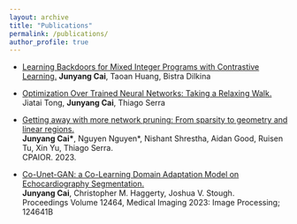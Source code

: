 ```yaml
---
layout: archive
title: "Publications"
permalink: /publications/
author_profile: true
---
```

* [Learning Backdoors for Mixed Integer Programs with Contrastive Learning.](https://arxiv.org/abs/2401.10467)
  **Junyang Cai**, Taoan Huang, Bistra Dilkina


* [Optimization Over Trained Neural Networks: Taking a Relaxing Walk.](https://arxiv.org/abs/2401.03451)
  Jiatai Tong, **Junyang Cai**, Thiago Serra

  
* [Getting away with more network pruning: From sparsity to geometry and linear regions.](https://arxiv.org/abs/2301.07966)  
  **Junyang Cai\***, Nguyen Nguyen\*, Nishant Shrestha, Aidan Good, Ruisen Tu, Xin Yu, Thiago Serra.  
  CPAIOR. 2023.
  
  
* [Co-Unet-GAN: a Co-Learning Domain Adaptation Model on Echocardiography Segmentation.](https://doi.org/10.1117/12.2652621)  
  **Junyang Cai**, Christopher M. Haggerty, Joshua V. Stough.  
  Proceedings Volume 12464, Medical Imaging 2023: Image Processing; 124641B
